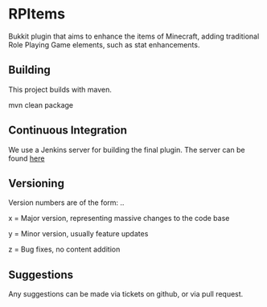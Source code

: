 RPItems
==========

Bukkit plugin that aims to enhance the items of Minecraft, adding traditional Role Playing Game elements, such as stat enhancements.

Building
--------

This project builds with maven. 

mvn clean package

Continuous Integration
----------------------

We use a Jenkins server for building the final plugin. The server can be found <a href="http://jenkins.scott-woodward.com">here</a>

Versioning
----------

Version numbers are of the form: <x>.<y>.<z>

x = Major version, representing massive changes to the code base

y = Minor version, usually feature updates

z = Bug fixes, no content addition

Suggestions
-----------

Any suggestions can be made via tickets on github, or via pull request. 
